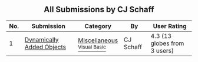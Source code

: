 ﻿<div align="center">

## All Submissions by CJ Schaff

</div>

No.  | Submission | Category | By   | User Rating
---- | ---------- | -------- | ---- | -----------
1 | [Dynamically Added Objects<br />](https://github.com/Planet-Source-Code/cj-schaff-dynamically-added-objects__1-13745) | [Miscellaneous<br /><sup>Visual Basic</sup>](../ByCategory/miscellaneous__1-1.md) | CJ Schaff | 4.3 (13 globes from 3 users)
